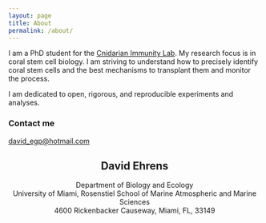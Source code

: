 ```yaml
---
layout: page
title: About
permalink: /about/
---
```


I am a PhD student for the [Cnidarian Immunity Lab](https://www.cnidimmunitylab.com/). My research focus is in coral stem cell biology. I am striving to understand how to precisely identify coral stem cells and the best mechanisms to transplant them and monitor the process.

I am dedicated to open, rigorous, and reproducible experiments and analyses.

### Contact me

[david_egp@hotmail.com](mailto:david_egp@hotmail.com)


## <center>David Ehrens</center>
<center>Department of Biology and Ecology</center>
<center>University of Miami, Rosenstiel School of Marine Atmospheric and Marine Sciences</center>
<center>4600 Rickenbacker Causeway, Miami, FL, 33149</center>
